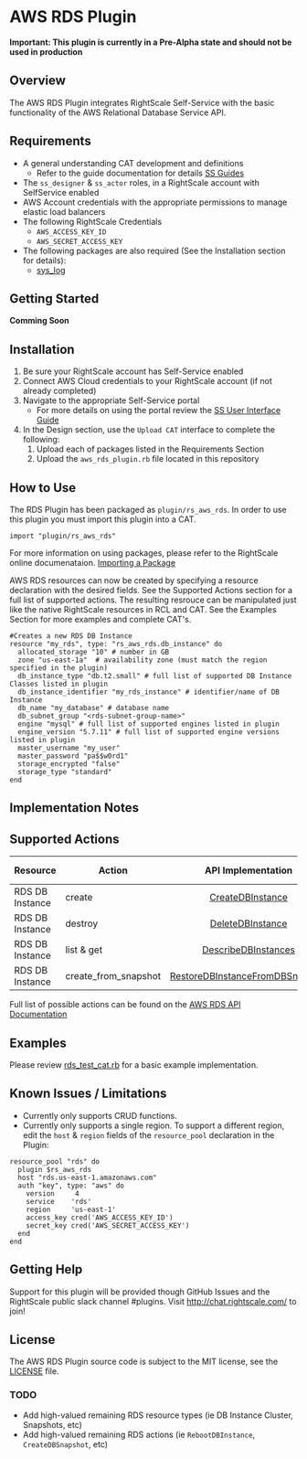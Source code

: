 # AWS RDS Plugin

**Important: This plugin is currently in a Pre-Alpha state and should not be used in production**

## Overview
The AWS RDS Plugin integrates RightScale Self-Service with the basic functionality of the AWS Relational Database Service API. 

## Requirements
- A general understanding CAT development and definitions
  - Refer to the guide documentation for details [SS Guides](http://docs.rightscale.com/ss/guides/)
- The `ss_designer` & `ss_actor` roles, in a RightScale account with SelfService enabled
- AWS Account credentials with the appropriate permissions to manage elastic load balancers
- The following RightScale Credentials
  - `AWS_ACCESS_KEY_ID`
  - `AWS_SECRET_ACCESS_KEY`
- The following packages are also required (See the Installation section for details):
  - [sys_log](sys_log.rb)

## Getting Started
**Comming Soon**

## Installation
1. Be sure your RightScale account has Self-Service enabled
1. Connect AWS Cloud credentials to your RightScale account (if not already completed)
1. Navigate to the appropriate Self-Service portal
   - For more details on using the portal review the [SS User Interface Guide](http://docs.rightscale.com/ss/guides/ss_user_interface_guide.html)
1. In the Design section, use the `Upload CAT` interface to complete the following:
   1. Upload each of packages listed in the Requirements Section
   1. Upload the `aws_rds_plugin.rb` file located in this repository
 
## How to Use
The RDS Plugin has been packaged as `plugin/rs_aws_rds`. In order to use this plugin you must import this plugin into a CAT.
```
import "plugin/rs_aws_rds"
```
For more information on using packages, please refer to the RightScale online documenataion. [Importing a Package](http://docs.rightscale.com/ss/guides/ss_packaging_cats.html#importing-a-package)

AWS RDS resources can now be created by specifying a resource declaration with the desired fields. See the Supported Actions section for a full list of supported actions.
The resulting resrouce can be manipulated just like the native RightScale resources in RCL and CAT. See the Examples Section for more examples and complete CAT's.
```
#Creates a new RDS DB Instance
resource "my_rds", type: "rs_aws_rds.db_instance" do
  allocated_storage "10" # number in GB
  zone "us-east-1a"  # availability zone (must match the region specified in the plugin)
  db_instance_type "db.t2.small" # full list of supported DB Instance Classes listed in plugin
  db_instance_identifier "my_rds_instance" # identifier/name of DB Instance
  db_name "my_database" # database name
  db_subnet_group "<rds-subnet-group-name>"
  engine "mysql" # full list of supported engines listed in plugin
  engine_version "5.7.11" # full list of supported engine versions listed in plugin
  master_username "my_user"
  master_password "pa$$w0rd1"
  storage_encrypted "false"
  storage_type "standard"
end

```

## Implementation Notes


## Supported Actions

| Resource | Action | API Implementation | Support Level |
|----------|--------------|:----:|:-------------:|
| RDS DB Instance | create | [CreateDBInstance](http://docs.aws.amazon.com/AmazonRDS/latest/APIReference/API_CreateDBInstance.html) | Supported |
| RDS DB Instance | destroy | [DeleteDBInstance](http://docs.aws.amazon.com/AmazonRDS/latest/APIReference/API_DeleteDBInstance.html) | Supported |
| RDS DB Instance | list & get | [DescribeDBInstances](http://docs.aws.amazon.com/AmazonRDS/latest/APIReference/API_DescribeDBInstances.html) | Supported |
| RDS DB Instance | create_from_snapshot | [RestoreDBInstanceFromDBSnapshot](http://docs.aws.amazon.com/AmazonRDS/latest/APIReference/API_RestoreDBInstanceFromDBSnapshot.html) | Supported |

Full list of possible actions can be found on the [AWS RDS API Documentation](http://docs.aws.amazon.com/AmazonRDS/latest/APIReference/API_Operations.html)
## Examples
Please review [rds_test_cat.rb](./rds_test_cat.rb) for a basic example implementation.
	
## Known Issues / Limitations
- Currently only supports CRUD functions.
- Currently only supports a single region.  To support a different region, edit the `host` & `region` fields of the `resource_pool` declaration in the Plugin:
```
resource_pool "rds" do
  plugin $rs_aws_rds
  host "rds.us-east-1.amazonaws.com"
  auth "key", type: "aws" do
    version     4
    service    'rds'
    region     'us-east-1'
    access_key cred('AWS_ACCESS_KEY_ID')
    secret_key cred('AWS_SECRET_ACCESS_KEY')
  end
end
```

## Getting Help
Support for this plugin will be provided though GitHub Issues and the RightScale public slack channel #plugins.
Visit http://chat.rightscale.com/ to join!

## License
The AWS RDS Plugin source code is subject to the MIT license, see the [LICENSE](../LICENSE) file.

### TODO
- Add high-valued remaining RDS resource types (ie DB Instance Cluster, Snapshots, etc)
- Add high-valued remaining RDS actions (ie `RebootDBInstance`, `CreateDBSnapshot`, etc)


